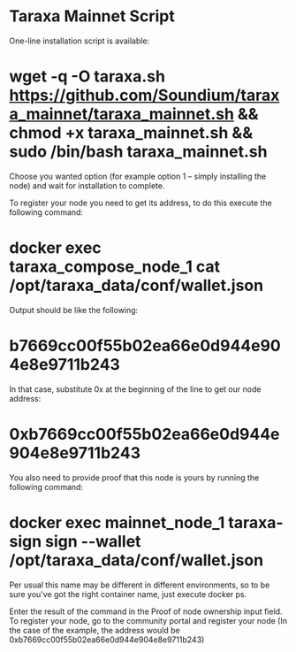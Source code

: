 # Taraxa Mainnet Script

One-line installation script is available:

# wget -q -O taraxa.sh https://github.com/Soundium/taraxa_mainnet/taraxa_mainnet.sh && chmod +x taraxa_mainnet.sh && sudo /bin/bash taraxa_mainnet.sh

Choose you wanted option (for example option 1 – simply installing the node) and wait for installation to complete.

To register your node you need to get its address, to do this execute the following command:

# docker exec taraxa_compose_node_1 cat /opt/taraxa_data/conf/wallet.json

Output should be like the following:

# b7669cc00f55b02ea66e0d944e904e8e9711b243

In that case, substitute 0x at the beginning of the line to get our node address:

# 0xb7669cc00f55b02ea66e0d944e904e8e9711b243

You also need to provide proof that this node is yours by running the following command:

# docker exec mainnet_node_1 taraxa-sign sign --wallet /opt/taraxa_data/conf/wallet.json

Per usual this name may be different in different environments, so to be sure you've got the right container name, just execute docker ps. 

Enter the result of the command in the Proof of node ownership input field.
To register your node, go to the community portal and register your node (In the case of the example, the address would be 0xb7669cc00f55b02ea66e0d944e904e8e9711b243)
